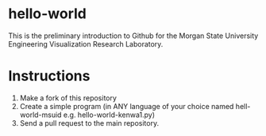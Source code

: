 # hello-world
This is the preliminary introduction to Github for the Morgan State University Engineering Visualization Research Laboratory.

# Instructions
1) Make a fork of this repository
2) Create a simple program (in ANY language of your choice named hell-world-msuid e.g. hello-world-kenwa1.py)
3) Send a pull request to the main repository.
